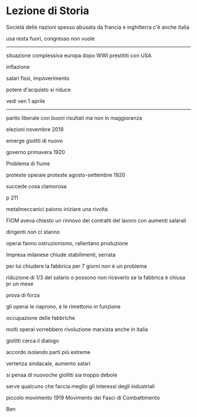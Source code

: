 # Lezione di Storia

Società
 delle nazioni spesso abusata da francia e inghilterra 
c'è anche italia

usa resta fuori, congresso non vuole

----


situazione complessiva europa dopo WWI
prestititi con USA

inflazione

salari fissi, impoverimento

potere d'acquisto si riduce

vedi ven 1 aprile

---

parito liberale con buoni risultati ma non in maggioranza

elezioni novembre 2019

emerge giolitti di nuovo

governo primavera 1920

Problema di fiume

proteste operaie
proteste agosto-settembre 1920

succede cosa clamorosa

p 211

metalmeccanici paiono iniziare una rivolta

FIOM aveva chiesto un rinnovo dei contratti del lavoro con aumenti salarali

dirigenti non ci stanno

operai fanno ostruzionismo, rallentano produzione

Impresa milanese chiude stabilimenti, serrata

per lui chiudere la fabbrica per 7 giorni non è un problema

riduzione di 1/3 del salario o possono non riceverlo se la fabbrica è chiusa pr un mese

prova di forza

gli operai le riaprono, e le rimettono in funzione

occupazione delle fabbriche

molti operai vorrebbero rivoluzione marxista anche in italia


giolitti cerca il dialogo


accordo isolando parti più estreme

vertenza sindacale, aumento salari

si pensa di nuovoche giolitti sia troppo debole

serve qualcuno che faccia meglio gli interessi degli industriali

piccolo movimento 1919
Movimento dei Fasci di Combattimento

Ben
<!--stackedit_data:
eyJoaXN0b3J5IjpbMTI1NDY1MTUyN119
-->